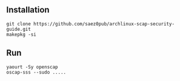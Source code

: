 ## Installation ##
```
git clone https://github.com/saez0pub/archlinux-scap-security-guide.git
makepkg -si
```
## Run ##
```
yaourt -Sy openscap
oscap-sss --sudo .....

```

